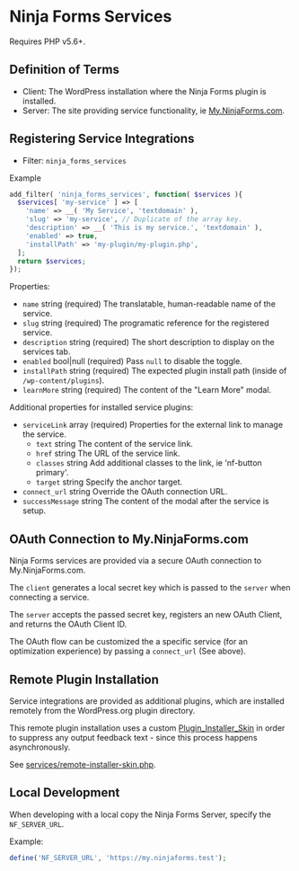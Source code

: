 # Ninja Forms Services

Requires PHP v5.6+.

## Definition of Terms

- Client: The WordPress installation where the Ninja Forms plugin is installed.
- Server: The site providing service functionality, ie [My.NinjaForms.com](https://my.ninjaforms.com).

## Registering Service Integrations

- Filter: `ninja_forms_services`

Example
```php
add_filter( 'ninja_forms_services', function( $services ){
  $services[ 'my-service' ] => [
    'name' => __( 'My Service', 'textdomain' ),
    'slug' => 'my-service', // Duplicate of the array key.
    'description' => __( 'This is my service.', 'textdomain' ),
    'enabled' => true,
    'installPath' => 'my-plugin/my-plugin.php',
  ];
  return $services;
});
```

Properties:
- `name` string (required) The translatable, human-readable name of the service.
- `slug` string (required) The programatic reference for the registered service.
- `description` string (required) The short description to display on the services tab.
- `enabled` bool|null (required) Pass `null` to disable the toggle.
- `installPath` string (required) The expected plugin install path (inside of `/wp-content/plugins`).
- `learnMore` string (required) The content of the "Learn More" modal.

Additional properties for installed service plugins:
- `serviceLink` array (required) Properties for the external link to manage the service.
  - `text` string The content of the service link.
  - `href` string The URL of the service link.
  - `classes` string Add additional classes to the link, ie 'nf-button primary'.
  - `target` string Specify the anchor target.
- `connect_url` string Override the OAuth connection URL.
- `successMessage` string The content of the modal after the service is setup.

## OAuth Connection to My.NinjaForms.com

Ninja Forms services are provided via a secure OAuth connection to My.NinjaForms.com.

The `client` generates a local secret key which is passed to the `server` when connecting a service.

The `server` accepts the passed secret key, registers an new OAuth Client, and returns the OAuth Client ID.

The OAuth flow can be customized the a specific service (for an optimization experience) by passing a `connect_url` (See above).

## Remote Plugin Installation

Service integrations are provided as additional plugins, which are installed remotely from the WordPress.org plugin directory.

This remote plugin installation uses a custom [Plugin_Installer_Skin](https://developer.wordpress.org/reference/classes/plugin_installer_skin/) in order to suppress any output feedback text - since this process happens asynchronously.

See [services/remote-installer-skin.php](services/remote-installer-skin.php).

## Local Development

When developing with a local copy the Ninja Forms Server, specify the `NF_SERVER_URL`.

Example:
```php
define('NF_SERVER_URL', 'https://my.ninjaforms.test');
```
